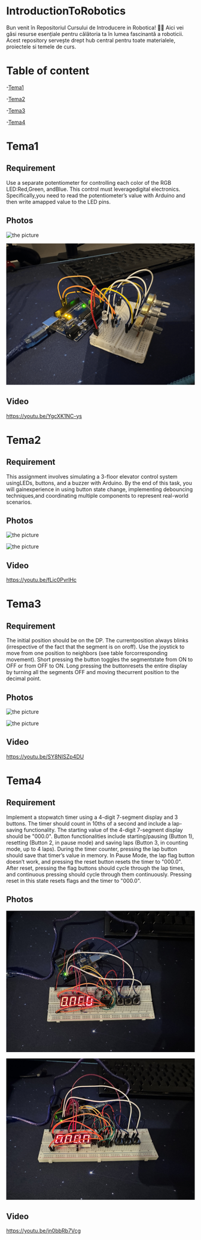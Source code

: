 # IntroductionToRobotics
Bun venit în Repositoriul Cursului de Introducere in Robotica! 🤖✨ Aici vei găsi resurse esențiale pentru călătoria ta în lumea fascinantă a roboticii. Acest repository servește drept hub central pentru toate materialele, proiectele si temele de curs.

# Table of content
-[Tema1](#tema1)

-[Tema2](#tema2)

-[Tema3](#tema3)

-[Tema4](#tema4)

# Tema1

## Requirement

Use a separate potentiometer for controlling each color of the RGB LED:Red,Green, andBlue.  This control must leveragedigital electronics.  Specifically,you  need  to  read  the  potentiometer’s  value  with  Arduino  and  then  write  amapped value to the LED pins.

## Photos

![the picture](Tema1/IMG_6309.png)

![the picture](Tema1/IMG_6310.png)

## Video

https://youtu.be/YgcXK1NC-ys

# Tema2

## Requirement

This  assignment  involves  simulating  a  3-floor  elevator  control  system  usingLEDs, buttons, and a buzzer with Arduino. By the end of this task, you will gainexperience in using button state change, implementing debouncing techniques,and coordinating multiple components to represent real-world scenarios.

## Photos

![the picture](Tema2/IMG_6320.png)

![the picture](Tema2/IMG_6321.png)

## Video

https://youtu.be/fLic0PvrlHc

# Tema3

## Requirement

The  initial  position  should  be  on  the  DP.  The  currentposition always blinks (irrespective of the fact that the segment is on oroff).  Use the joystick to move from one position to neighbors (see table forcorresponding movement).  Short pressing the button toggles the segmentstate  from  ON  to  OFF  or  from  OFF  to  ON.  Long  pressing  the  buttonresets the entire display by turning all the segments OFF and moving thecurrent position to the decimal point.

## Photos

![the picture](Tema3/IMG_6329.png)

![the picture](Tema3/IMG_6330.png)

## Video
https://youtu.be/SY8NlSZp4DU

# Tema4

## Requirement

Implement a stopwatch timer using a 4-digit 7-segment display and 3 buttons. The timer should count in 10ths of a second and include a lap-saving functionality. The starting value of the 4-digit 7-segment display should be "000.0". Button functionalities include starting/pausing (Button 1), resetting (Button 2, in pause mode) and saving laps (Button 3, in counting mode, up to 4 laps). During the timer counter, pressing the lap button should save that timer’s value in memory. In Pause Mode, the lap flag button doesn’t work, and pressing the reset button resets the timer to "000.0". After reset, pressing the flag buttons should cycle through the lap times, and continuous pressing should cycle through them continuously. Pressing reset in this state resets flags and the timer to "000.0".

## Photos

![the picture](Tema4/IMG_6337.jpeg)

![the picture](Tema4/IMG_6338.jpeg)

## Video
https://youtu.be/jn0bbRb7Vcg
